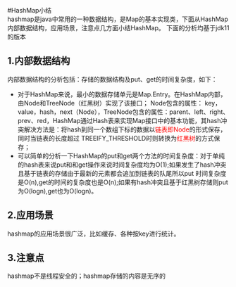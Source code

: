 #HashMap小结  
hashmap是java中常用的一种数据结构，是Map的基本实现类，下面从HashMap内部数据结构，应用场景，注意点几方面小结HashMap。 
下面的分析均基于jdk11的版本 
## 1.内部数据结构  
内部数据结构的分析包括：存储的数据结构及put、get的时间复杂度，如下：
* 对于HashMap来说，最小的数据存储单元是Map.Entry。在HashMap内部，由Node和TreeNode（红黑树）实现了该接口； 
Node包含的属性： key，value，hash，next（Node），TreeNode包含的属性：parent、left、right、prev、red，HashMap通过Hash表来实现Map接口中的基本功能，其hash冲突解决方法是：将hash到同一个数组下标的数据以<font color='red'>链表即Node</font>的形式保存，同时当链表的长度超过
TREEIFY_THRESHOLD时则转换为<font color='red'>红黑树</font>的方式保存；  
* 可以简单的分析一下HashMap的put和get两个方法的时间复杂度：对于单纯的hash表来说put和和get操作来说时间复杂度均为O(1);如果发生了hash冲突且基于链表的存储由于最新的元素都会追加到链表的队尾所以put
时间复杂度是O(n),get的时间的复杂度也是O(n);如果有hash冲突且基于红黑树存储则put为O(logn),get也为O(logn)。  
## 2.应用场景
hashmap的应用场景很广泛，比如缓存、各种按key进行统计。  
## 3.注意点
hashmap不是线程安全的；hashmap存储的内容是无序的
